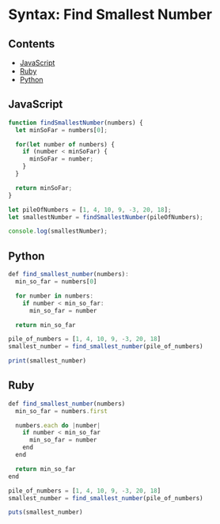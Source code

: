 # Syntax: Find Smallest Number

## Contents <!-- omit in toc -->

- [JavaScript](#javascript)
- [Ruby](#ruby)
- [Python](#python)

## JavaScript

```javascript
function findSmallestNumber(numbers) {
  let minSoFar = numbers[0];

  for(let number of numbers) {
    if (number < minSoFar) {
      minSoFar = number;
    }
  }

  return minSoFar;
}

let pileOfNumbers = [1, 4, 10, 9, -3, 20, 18];
let smallestNumber = findSmallestNumber(pileOfNumbers);

console.log(smallestNumber);

```

## Python

```javascript
def find_smallest_number(numbers):
  min_so_far = numbers[0]

  for number in numbers:
    if number < min_so_far:
      min_so_far = number

  return min_so_far

pile_of_numbers = [1, 4, 10, 9, -3, 20, 18]
smallest_number = find_smallest_number(pile_of_numbers)

print(smallest_number)

```

## Ruby

```javascript
def find_smallest_number(numbers)
  min_so_far = numbers.first

  numbers.each do |number|
    if number < min_so_far
      min_so_far = number
    end
  end

  return min_so_far
end

pile_of_numbers = [1, 4, 10, 9, -3, 20, 18]
smallest_number = find_smallest_number(pile_of_numbers)

puts(smallest_number)

```
